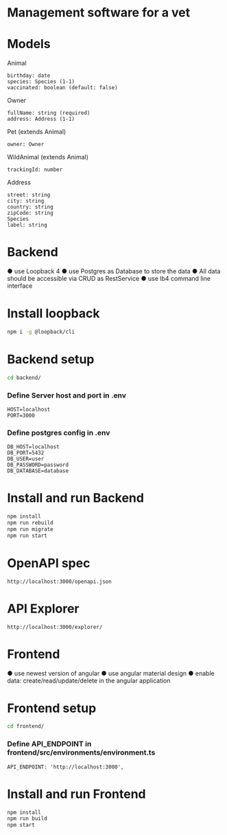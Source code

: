 # Management software for a vet
# Models
Animal
```
birthday: date
species: Species (1-1)
vaccinated: boolean (default: false)
```
Owner
```
fullName: string (required)
address: Address (1-1)
```
Pet (extends Animal)
```
owner: Owner
```
WildAnimal (extends Animal)
```
trackingId: number
```
Address
```
street: string
city: string
country: string
zipCode: string
Species
label: string
```

# Backend
● use Loopback 4
● use Postgres as Database to store the data
● All data should be accessible via CRUD as RestService
● use lb4 command line interface

# Install loopback
```sh
npm i -g @loopback/cli
```

# Backend setup
```sh
cd backend/
```
### Define Server host and port in .env
```
HOST=localhost
PORT=3000
```

### Define postgres config in .env
```
DB_HOST=localhost
DB_PORT=5432
DB_USER=user
DB_PASSWORD=password
DB_DATABASE=database
```
# Install and run Backend
```sh
npm install
npm run rebuild
npm run migrate
npm run start
```
# OpenAPI spec
```
http://localhost:3000/openapi.json
```
# API Explorer
```
http://localhost:3000/explorer/
```

# Frontend
● use newest version of angular
● use angular material design
● enable data: create/read/update/delete in the angular application
# Frontend setup
```sh
cd frontend/
```
### Define API_ENDPOINT in frontend/src/environments/environment.ts
```
API_ENDPOINT: 'http://localhost:3000',
```

# Install and run Frontend
```sh
npm install
npm run build
npm start
```
